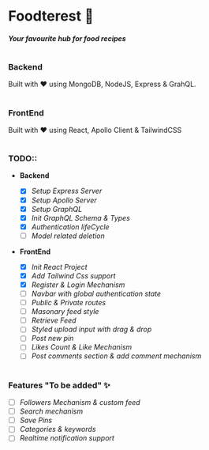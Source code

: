 # Foodterest 🍝

##### _Your favourite hub for food recipes_

#

##

### Backend

Built with ♥ using MongoDB, NodeJS, Express & GrahQL.

#

### FrontEnd

Built with ♥ using React, Apollo Client & TailwindCSS

#

### TODO::

- **Backend**

  - [x] _Setup Express Server_
  - [x] _Setup Apollo Server_
  - [x] _Setup GraphQL_
  - [x] _Init GraphQL Schema & Types_
  - [x] _Authentication lifeCycle_
  - [ ] _Model related deletion_

- **FrontEnd**
  - [x] _Init React Project_
  - [x] _Add Tailwind Css support_
  - [x] _Register & Login Mechanism_
  - [ ] _Navbar with global authentication state_
  - [ ] _Public & Private routes_
  - [ ] _Masonary feed style_
  - [ ] _Retrieve Feed_
  - [ ] _Styled upload input with drag & drop_
  - [ ] _Post new pin_
  - [ ] _Likes Count & Like Mechanism_
  - [ ] _Post comments section & add comment mechanism_

#

### Features "To be added" ✨

- [ ] _Followers Mechanism & custom feed_
- [ ] _Search mechanism_
- [ ] _Save Pins_
- [ ] _Categories & keywords_
- [ ] _Realtime notification support_
